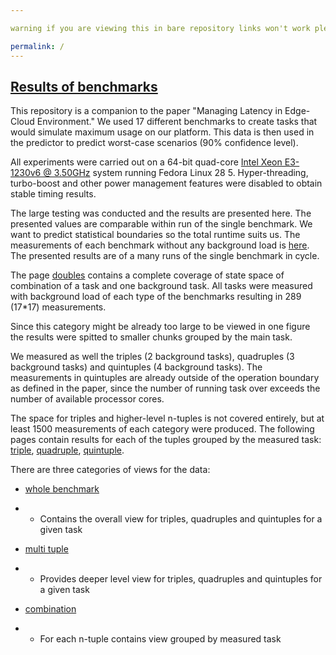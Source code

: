 ```yaml
---

warning if you are viewing this in bare repository links won't work please go the the https://smartarch.github.io/benchmark-results/: warning if you are viewing this in bare repository links won't work please go the the https://smartarch.github.io/benchmark-results/

permalink: /
---
```

## [Results of benchmarks](https://smartarch.github.io/benchmark-results/) 

This repository is a companion to the paper  "Managing Latency in Edge-Cloud Environment." We used 17 different benchmarks to create tasks that would simulate maximum usage on our platform. This data is then used in the predictor to predict worst-case scenarios (90% confidence level). 

All experiments were carried out on a 64-bit quad-core  [Intel Xeon E3-1230v6 @ 3.50GHz](https://ark.intel.com/content/www/us/en/ark/products/97474/intel-xeon-processor-e3-1230-v6-8m-cache-3-50-ghz.html) system running Fedora Linux 28 5. Hyper-threading, turbo-boost and other power management features were disabled to obtain stable timing
results.

The large testing was conducted and the results are presented here. The presented values are comparable within run of the single benchmark. We want to predict statistical boundaries so the total runtime suits us. The measurements of each benchmark without any background load is [here](./single). The presented results are of a many runs of the single benchmark in cycle. 

The page [doubles](./single_and_doubles) contains a complete coverage of state space of combination of a task and one background task. All tasks were measured with background load of each type of the benchmarks resulting in 289 (17*17) measurements.

Since this category might be already too large to be viewed in one figure the results were spitted to smaller chunks grouped by the main task. 

We measured as well the triples (2 background tasks), quadruples (3 background tasks) and quintuples (4 background tasks). The measurements in quintuples are already outside of the operation boundary as defined in the paper, since the number of running task over exceeds the number of available processor cores.

The space for triples and higher-level n-tuples is not covered entirely, but at least 1500 measurements of each category were produced. The following pages contain results for each of the tuples grouped by the measured task: [triple](./whole_triple/), [quadruple](./whole_quadruple/), [quintuple](./whole_quintuple/).

There are three categories of views for the data:

- [whole benchmark](./index_whole)

- - Contains the overall view for triples, quadruples and quintuples for a given task

- [multi tuple](./index_multi_tuple)

- - Provides deeper level view for triples, quadruples and quintuples for a given task

- [combination](./index_combination)

- - For each n-tuple contains view grouped by measured task